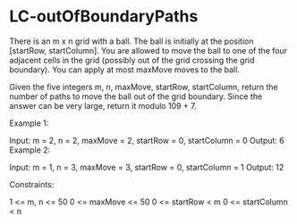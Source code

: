 # LC-outOfBoundaryPaths

There is an m x n grid with a ball. The ball is initially at the position [startRow, startColumn]. You are allowed to move the ball to one of the four adjacent cells in the grid (possibly out of the grid crossing the grid boundary). You can apply at most maxMove moves to the ball.

Given the five integers m, n, maxMove, startRow, startColumn, return the number of paths to move the ball out of the grid boundary. Since the answer can be very large, return it modulo 109 + 7.

Example 1:

Input: m = 2, n = 2, maxMove = 2, startRow = 0, startColumn = 0
Output: 6
Example 2:

Input: m = 1, n = 3, maxMove = 3, startRow = 0, startColumn = 1
Output: 12
 
Constraints:

1 <= m, n <= 50
0 <= maxMove <= 50
0 <= startRow < m
0 <= startColumn < n
